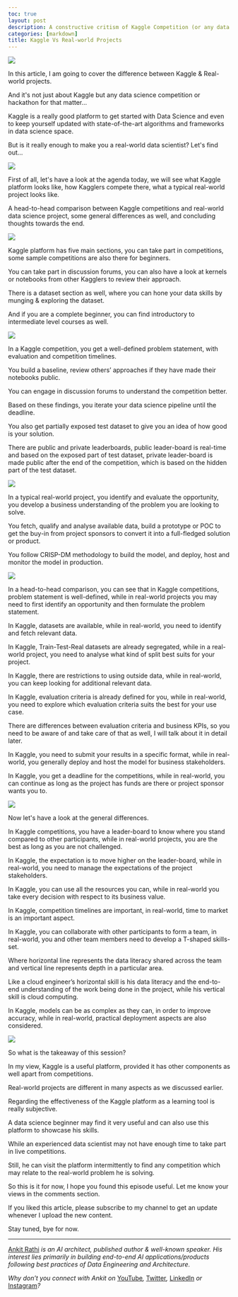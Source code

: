 ```yaml
---
toc: true
layout: post
description: A constructive critism of Kaggle Competition (or any data science hackathon)
categories: [markdown]
title: Kaggle Vs Real-world Projects
---
```


![](https://cdn-images-1.medium.com/max/1800/1*DKCKQSWY3U-WlZUqg5AmgA.png)

In this article, I am going to cover the difference between Kaggle & Real-world
projects.

And it's not just about Kaggle but any data science competition or hackathon for
that matter…

Kaggle is a really good platform to get started with Data Science and even to
keep yourself updated with state-of-the-art algorithms and frameworks in data
science space.

But is it really enough to make you a real-world data scientist? Let's find out…

![](https://cdn-images-1.medium.com/max/1200/1*M0maqWwfZvhdux0BlsecbA.png)

First of all, let's have a look at the agenda today, we will see what Kaggle
platform looks like, how Kagglers compete there, what a typical real-world
project looks like.

A head-to-head comparison between Kaggle competitions and real-world data
science project, some general differences as well, and concluding thoughts
towards the end.

![](https://cdn-images-1.medium.com/max/1200/1*n0KvaYtKXk_qGOHr_lku4w.png)

Kaggle platform has five main sections, you can take part in competitions, some
sample competitions are also there for beginners.

You can take part in discussion forums, you can also have a look at kernels or
notebooks from other Kagglers to review their approach.

There is a dataset section as well, where you can hone your data skills by
munging & exploring the dataset.

And if you are a complete beginner, you can find introductory to intermediate
level courses as well.

![](https://cdn-images-1.medium.com/max/1200/1*4PcXvrF3Xe_GxkVCjhRBeA.png)

In a Kaggle competition, you get a well-defined problem statement, with
evaluation and competition timelines.

You build a baseline, review others’ approaches if they have made their
notebooks public.

You can engage in discussion forums to understand the competition better.

Based on these findings, you iterate your data science pipeline until the
deadline.

You also get partially exposed test dataset to give you an idea of how good is
your solution.

There are public and private leaderboards, public leader-board is real-time and
based on the exposed part of test dataset, private leader-board is made public
after the end of the competition, which is based on the hidden part of the test
dataset.

![](https://cdn-images-1.medium.com/max/1200/1*g767ElPhleXrrW_vSMtRoA.png)

In a typical real-world project, you identify and evaluate the opportunity, you
develop a business understanding of the problem you are looking to solve.

You fetch, qualify and analyse available data, build a prototype or POC to get
the buy-in from project sponsors to convert it into a full-fledged solution or
product.

You follow CRISP-DM methodology to build the model, and deploy, host and monitor
the model in production.

![](https://cdn-images-1.medium.com/max/1200/1*BDwdywD5vVXhw_bJVrsomQ.png)

In a head-to-head comparison, you can see that in Kaggle competitions, problem
statement is well-defined, while in real-world projects you may need to first
identify an opportunity and then formulate the problem statement.

In Kaggle, datasets are available, while in real-world, you need to identify and
fetch relevant data.

In Kaggle, Train-Test-Real datasets are already segregated, while in a
real-world project, you need to analyse what kind of split best suits for your
project.

In Kaggle, there are restrictions to using outside data, while in real-world,
you can keep looking for additional relevant data.

In Kaggle, evaluation criteria is already defined for you, while in real-world,
you need to explore which evaluation criteria suits the best for your use case.

There are differences between evaluation criteria and business KPIs, so you need
to be aware of and take care of that as well, I will talk about it in detail
later.

In Kaggle, you need to submit your results in a specific format, while in
real-world, you generally deploy and host the model for business stakeholders.

In Kaggle, you get a deadline for the competitions, while in real-world, you can
continue as long as the project has funds are there or project sponsor wants you
to.

![](https://cdn-images-1.medium.com/max/1200/1*6TXmGuu2Sf_PZWzMH1hDsA.png)

Now let's have a look at the general differences.

In Kaggle competitions, you have a leader-board to know where you stand compared
to other participants, while in real-world projects, you are the best as long as
you are not challenged.

In Kaggle, the expectation is to move higher on the leader-board, while in
real-world, you need to manage the expectations of the project stakeholders.

In Kaggle, you can use all the resources you can, while in real-world you take
every decision with respect to its business value.

In Kaggle, competition timelines are important, in real-world, time to market is
an important aspect.

In Kaggle, you can collaborate with other participants to form a team, in
real-world, you and other team members need to develop a T-shaped skills-set.

Where horizontal line represents the data literacy shared across the team and
vertical line represents depth in a particular area.

Like a cloud engineer’s horizontal skill is his data literacy and the end-to-end
understanding of the work being done in the project, while his vertical skill is
cloud computing.

In Kaggle, models can be as complex as they can, in order to improve accuracy,
while in real-world, practical deployment aspects are also considered.

![](https://cdn-images-1.medium.com/max/1200/1*dbHX09QD2JPLEqE7hqtfqg.png)

So what is the takeaway of this session?

In my view, Kaggle is a useful platform, provided it has other components as
well apart from competitions.

Real-world projects are different in many aspects as we discussed earlier.

Regarding the effectiveness of the Kaggle platform as a learning tool is really
subjective.

A data science beginner may find it very useful and can also use this platform
to showcase his skills.

While an experienced data scientist may not have enough time to take part in
live competitions.

Still, he can visit the platform intermittently to find any competition which
may relate to the real-world problem he is solving.

So this is it for now, I hope you found this episode useful. Let me know your
views in the comments section.

If you liked this article, please subscribe to my channel to get an update
whenever I upload the new content.

Stay tuned, bye for now.

*****

[Ankit Rathi](https://www.ankitrathi.com/) *is an AI architect, published author
& well-known speaker. His interest lies primarily in building end-to-end AI
applications/products following best practices of Data Engineering and
Architecture.*

*Why don’t you connect with Ankit on*
[YouTube](https://www.youtube.com/channel/UCrIv4EU2tFX8VhhT0oCnDnw)*,*
[Twitter](https://twitter.com/rathiankit)*,*
[LinkedIn](https://www.linkedin.com/in/ankitrathi/) *or*
[Instagram](https://instagram.com/ankitrathi/)*?*

